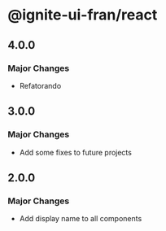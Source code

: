 # @ignite-ui-fran/react

## 4.0.0

### Major Changes

- Refatorando

## 3.0.0

### Major Changes

- Add some fixes to future projects

## 2.0.0

### Major Changes

- Add display name to all components
